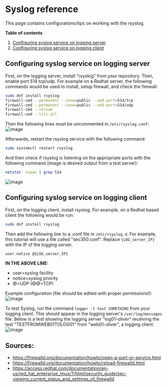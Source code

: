 # Syslog reference
This page contains configurations/tips on working with the rsyslog.

**Table of contents**
1. [Configuring syslog service on logging server](#configuring-syslog-service-on-logging-server)
2. [Configuring syslog service on logging client](#configuring-syslog-service-on-logging-client)

## Configuring syslog service on logging server
First, on the logging server, install "rsyslog" from your repository. Then, enable port 514 tcp/udp. For example on a Redhat server, the following commands would be used to install, setup firewall, and check the firewall:
```bash
sudo dnf install rsyslog  
firewall-cmd --permanent --zone=public --add-port=514/tcp  
firewall-cmd --permanent --zone=public --add-port=514/udp  
firewall-cmd --reload  
firewall-cmd --list-all
```

Then the following lines must be uncommented in `/etc/rsyslog.conf`:
![image](https://user-images.githubusercontent.com/71083461/212767775-7454ce85-6b1d-4ec7-b525-7fed245863f7.png)

Afterwards, restart the rsyslog service with the following command:
```bash
sudo systemctl restart rsyslog
```

And then check if rsyslog is listening on the appropriate ports with the following command (image is desired output from a test server):
```bash
netstat -tupan | grep 514
```
![image](https://user-images.githubusercontent.com/71083461/212768235-a94d145f-2ec0-40ef-804b-935fe4082250.png)

## Configuring syslog service on logging client
First, on the logging client, install rsyslog. For example, on a Redhat based client the following would be run:
```bash
sudo dnf install rsyslog 
```

Then add the following line to a .conf file in `/etc/rsyslog.d`. For example, this tutorial will use a file called "sec350.conf". Replace `{LOG_server_IP}` with the IP of the logging server.
```bash
user.notice @{LOG_server_IP}
```

**IN THE ABOVE LINE:**
* user=syslog facility
* notice=syslog priority
* @=UDP (@@=TCP)

Example configuration (file should be edited with proper permissions!):
![image](https://user-images.githubusercontent.com/71083461/212943446-58e2143f-b867-4f8a-9c89-1c4801f127c9.png)

To test Syslog, run the command `logger -t test SOMETHING` from your logging client. This should appear in the logging server's `/var/log/messages` file. Below is a test showing the logging server "log01-oliver" receiving the test "TESTFROMWEB01TOLOG01" from "web01-oliver", a logging client:
![image](https://user-images.githubusercontent.com/71083461/212769825-b12dfe85-7b96-46f6-9c12-1355314d2d61.png)


## Sources:
- https://firewalld.org/documentation/howto/open-a-port-or-service.html
- https://firewalld.org/documentation/howto/reload-firewalld.html
- https://access.redhat.com/documentation/en-us/red_hat_enterprise_linux/7/html/security_guide/sec-viewing_current_status_and_settings_of_firewalld
